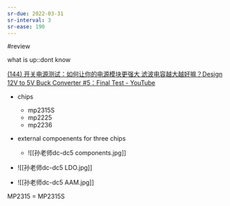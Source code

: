 ```yaml
---
sr-due: 2022-03-31
sr-interval: 3
sr-ease: 190
---
```


#review

what is up::dont know
<!--SR:!2022-03-31,7,260-->

[(144) 开关电源测试：如何让你的电源模块更强大 滤波电容越大越好嘛？Design 12V to 5V Buck Converter #5：Final Test - YouTube](https://www.youtube.com/watch?v=g-vXXM3pA3I&list=PLBpCr1fi_kFbyh0TMSjQk9jeb3ThH9svX&index=5)

- chips
	- mp2315S
	- mp2225
	- mp2236
- external compoenents for three chips
	- ![[孙老师dc-dc5 components.jpg]]	

- ![[孙老师dc-dc5 LDO.jpg]]
- ![[孙老师dc-dc5 AAM.jpg]]

MP2315 = MP2315S